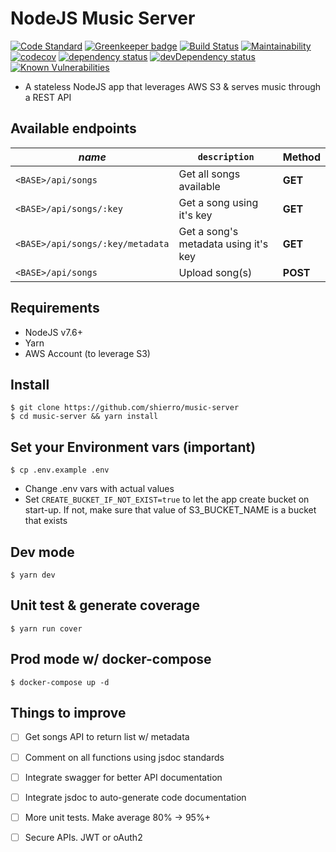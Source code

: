 # NodeJS Music Server

[![Code Standard](https://camo.githubusercontent.com/1c5c800fbdabc79cfaca8c90dd47022a5b5c7486/68747470733a2f2f696d672e736869656c64732e696f2f62616467652f636f64652532307374796c652d616972626e622d627269676874677265656e2e7376673f7374796c653d666c61742d737175617265)](https://github.com/airbnb/javascript)
[![Greenkeeper badge](https://badges.greenkeeper.io/shierro/music-server.svg)](https://greenkeeper.io/)
[![Build Status](https://travis-ci.org/shierro/music-server.svg?branch=master)](https://travis-ci.org/shierro/music-server)
[![Maintainability](https://api.codeclimate.com/v1/badges/a6fbd06ef529c7af570f/maintainability)](https://codeclimate.com/github/shierro/music-server/maintainability)
[![codecov](https://codecov.io/gh/shierro/music-server/branch/master/graph/badge.svg)](https://codecov.io/gh/shierro/music-server)
[![dependency status](https://david-dm.org/shierro/music-server/status.svg)](https://david-dm.org/shierro/music-server/status.svg)
[![devDependency status](https://david-dm.org/shierro/music-server/dev-status.svg)](https://david-dm.org/shierro/music-server/dev-status.svg)
[![Known Vulnerabilities](https://snyk.io/test/github/shierro/music-server/badge.svg)](https://snyk.io/test/github/shierro/music-server)

- A stateless NodeJS app that leverages AWS S3 & serves music through a REST API

## Available endpoints
*name* | `description` |  Method |   
--- | --- | --- | 
`<BASE>/api/songs` | Get all songs available | **GET**
`<BASE>/api/songs/:key` | Get a song using it's key | **GET**
`<BASE>/api/songs/:key/metadata` | Get a song's metadata using it's key | **GET**
`<BASE>/api/songs` | Upload song(s) | **POST**

## Requirements
 - NodeJS v7.6+
 - Yarn
 - AWS Account (to leverage S3)

## Install
```
$ git clone https://github.com/shierro/music-server
$ cd music-server && yarn install
```

## Set your Environment vars (important)
```
$ cp .env.example .env
```
- Change .env vars with actual values
- Set `CREATE_BUCKET_IF_NOT_EXIST=true` to let the app create bucket on start-up. If not, make sure that value of S3_BUCKET_NAME is a bucket that exists

## Dev mode
```
$ yarn dev
```

## Unit test & generate coverage
```
$ yarn run cover
```

## Prod mode w/ docker-compose
```
$ docker-compose up -d
```

## Things to improve
- [ ] Get songs API to return list w/ metadata
- [ ] Comment on all functions using jsdoc standards
- [ ] Integrate swagger for better API documentation
- [ ] Integrate jsdoc to auto-generate code documentation
- [ ] More unit tests. Make average 80% -> 95%+
- [ ] Secure APIs. JWT or oAuth2

